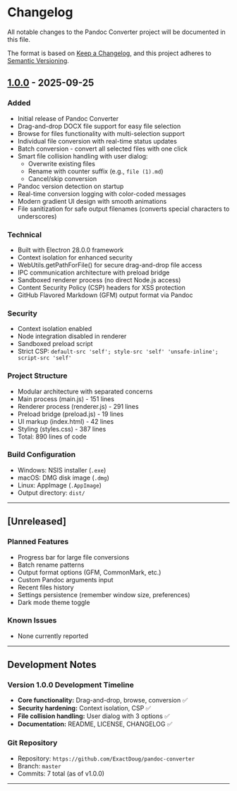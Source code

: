 # Changelog

All notable changes to the Pandoc Converter project will be documented in this file.

The format is based on [Keep a Changelog](https://keepachangelog.com/en/1.0.0/),
and this project adheres to [Semantic Versioning](https://semver.org/spec/v2.0.0.html).

## [1.0.0] - 2025-09-25

### Added
- Initial release of Pandoc Converter
- Drag-and-drop DOCX file support for easy file selection
- Browse for files functionality with multi-selection support
- Individual file conversion with real-time status updates
- Batch conversion - convert all selected files with one click
- Smart file collision handling with user dialog:
  - Overwrite existing files
  - Rename with counter suffix (e.g., `file (1).md`)
  - Cancel/skip conversion
- Pandoc version detection on startup
- Real-time conversion logging with color-coded messages
- Modern gradient UI design with smooth animations
- File sanitization for safe output filenames (converts special characters to underscores)

### Technical
- Built with Electron 28.0.0 framework
- Context isolation for enhanced security
- WebUtils.getPathForFile() for secure drag-and-drop file access
- IPC communication architecture with preload bridge
- Sandboxed renderer process (no direct Node.js access)
- Content Security Policy (CSP) headers for XSS protection
- GitHub Flavored Markdown (GFM) output format via Pandoc

### Security
- Context isolation enabled
- Node integration disabled in renderer
- Sandboxed preload script
- Strict CSP: `default-src 'self'; style-src 'self' 'unsafe-inline'; script-src 'self'`

### Project Structure
- Modular architecture with separated concerns
- Main process (main.js) - 151 lines
- Renderer process (renderer.js) - 291 lines
- Preload bridge (preload.js) - 19 lines
- UI markup (index.html) - 42 lines
- Styling (styles.css) - 387 lines
- Total: 890 lines of code

### Build Configuration
- Windows: NSIS installer (`.exe`)
- macOS: DMG disk image (`.dmg`)
- Linux: AppImage (`.AppImage`)
- Output directory: `dist/`

---

## [Unreleased]

### Planned Features
- Progress bar for large file conversions
- Batch rename patterns
- Output format options (GFM, CommonMark, etc.)
- Custom Pandoc arguments input
- Recent files history
- Settings persistence (remember window size, preferences)
- Dark mode theme toggle

### Known Issues
- None currently reported

---

## Development Notes

### Version 1.0.0 Development Timeline
- **Core functionality:** Drag-and-drop, browse, conversion ✅
- **Security hardening:** Context isolation, CSP ✅
- **File collision handling:** User dialog with 3 options ✅
- **Documentation:** README, LICENSE, CHANGELOG ✅

### Git Repository
- Repository: `https://github.com/ExactDoug/pandoc-converter`
- Branch: `master`
- Commits: 7 total (as of v1.0.0)

---

[1.0.0]: https://github.com/ExactDoug/pandoc-converter/releases/tag/v1.0.0
